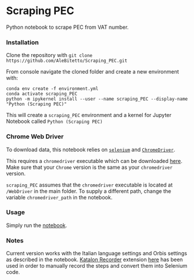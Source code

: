 # Scraping PEC
Python notebook to scrape PEC from VAT number.

### Installation

Clone the repository with
`git clone https://github.com/AleBitetto/Scraping_PEC.git`

From console navigate the cloned folder and create a new environment with:
```
conda env create -f environment.yml
conda activate scraping_PEC
python -m ipykernel install --user --name scraping_PEC --display-name "Python (Scraping PEC)"
```
This will create a `scraping_PEC` environment and a kernel for Jupyter Notebook called `Python (Scraping PEC)`



### Chrome Web Driver

To download data, this notebook relies on [`selenium`](https://selenium-python.readthedocs.io/) and [`ChromeDriver`](https://chromedriver.chromium.org/).

This requires a `chromedriver` executable which can be downloaded [here](https://chromedriver.chromium.org/downloads). Make sure that your `Chrome` version is the same as your `chromedriver` version.

`scraping_PEC` assumes that the `chromedriver` executable is located at `/WebDriver` in the main folder. To supply a different path, change the variable `chromedriver_path` in the notebook.


### Usage

Simply run the [notebook](https://github.com/AleBitetto/Scraping_PEC/blob/master/Scraping%20PEC.ipynb).

### Notes

Current version works with the Italian language settings and Orbis settings as described in the notebook.
[Katalon Recorder](https://www.katalon.com/resources-center/blog/katalon-automation-recorder/) extension [here](https://chrome.google.com/webstore/detail/katalon-recorder-selenium/ljdobmomdgdljniojadhoplhkpialdid) has been used in order to manually record the steps and convert them into Selenium code.
